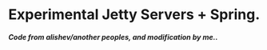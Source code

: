 # Experimental Jetty Servers + Spring.
##### Code from alishev/another peoples, and modification by me..


